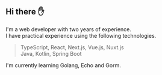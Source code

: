 ## Hi there ✋

I'm a web developer with two years of experience.  
I have practical experience using the following technologies.
> TypeScript, React, Next.js, Vue.js, Nuxt.js  
> Java, Kotlin, Spring Boot  

I'm currently learning Golang, Echo and Gorm.  

<!--
**zksytmkn/zksytmkn** is a ✨ _special_ ✨ repository because its `README.md` (this file) appears on your GitHub profile.

Here are some ideas to get you started:

- 🔭 I’m currently working on ...
- 🌱 I’m currently learning ...
- 👯 I’m looking to collaborate on ...
- 🤔 I’m looking for help with ...
- 💬 Ask me about ...
- 📫 How to reach me: ...
- 😄 Pronouns: ...
- ⚡ Fun fact: ...
-->
